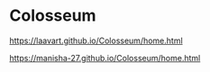 # Colosseum
https://laavart.github.io/Colosseum/home.html

https://manisha-27.github.io/Colosseum/home.html
